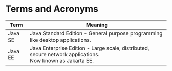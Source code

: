 # Terms and Acronyms

| Term | Meaning
| --- | --- |
| Java SE | Java Standard Edition - General purpose programming like desktop applications. |
| Java EE | Java Enterprise Edition - Large scale, distributed, secure network applications.<br>Now known as Jakarta EE. |
